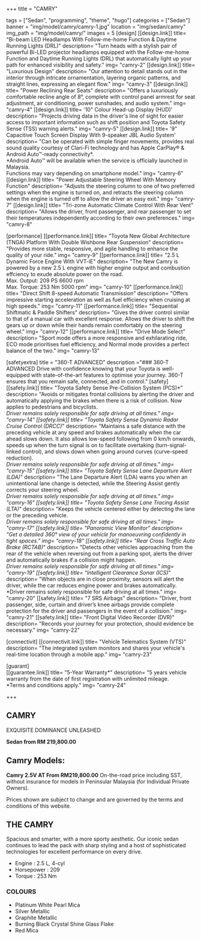 +++
title = "CAMRY"

tags = ["Sedan", "programming", "theme", "hugo"]
categories = ["Sedan"]
banner = "img/model/camry/camry-1.jpg"
location = "img/sedan/camry"
img_path = "img/model/camry/"
images = 5
[design]
   [[design.link]]
     title= "Bi-beam LED Headlamps With Follow-me-home Function & Daytime Running Lights (DRL)"
     description= "Turn heads with a stylish pair of powerful Bi-LED projector headlamps equipped with the Follow-me-home Function and Daytime Running Lights (DRL) that automatically light up your path for enhanced visibility and safety."
     img= "camry-2"
   [[design.link]]
     title= "Luxurious Design"
     description= "Our attention to detail stands out in the interior through intricate ornamentation, layering organic patterns, and straight lines, expressing an elegant flow."
     img= "camry-3"
   [[design.link]]
     title= "Power Reclining Rear Seats"
     description= "Offers a luxuriously comfortable recline angle of 8°, complete with control panel armrest for seat adjustment, air conditioning, power sunshades, and audio system."
     img= "camry-4"
   [[design.link]]
     title= '10" Colour Head-up Display (HUD)'
     description= "Projects driving data in the driver's line of sight for easier access to important information such as shift position and Toyota Safety Sense (TSS) warning alerts."
     img= "camry-5"
   [[design.link]]
     title= '9" Capacitive Touch Screen Display With 9-speaker JBL Audio System'
     description= "Can be operated with simple finger movements, provides real sound quality courtesy of Clari-Fi technology and has Apple CarPlay® & Android Auto™-ready connectivity*.<br>*Android Auto™ will be available when the service is officially launched in Malaysia.<br>Functions may vary depending on smartphone model."
     img= "camry-6"
   [[design.link]]
     title= "Power Adjustable Steering Wheel With Memory Function"
     description= "Adjusts the steering column to one of two preferred settings when the engine is turned on, and retracts the steering column when the engine is turned off to allow the driver an easy exit."
     img= "camry-7"
   [[design.link]]
     title= "Tri-zone Automatic Climate Control With Rear Vent"
     description= "Allows the driver, front passenger, and rear passenger to set their temperatures independently according to their own preferences."
     img= "camry-8"
 
[performance]
   [[performance.link]]
     title= "Toyota New Global Architecture (TNGA) Platform With Double Wishbone Rear Suspension"
     description= "Provides more stable, responsive, and agile handling to enhance the quality of your ride."
     img= "camry-9"
   [[performance.link]]
     title= "2.5 L Dynamic Force Engine With VVT-iE"
     description= "The New Camry is powered by a new 2.5 L engine with higher engine output and combustion effciency to exude absolute power on the road.<br>Max. Output: 209 PS 6600 rpm<br>Max. Torque: 253 Nm 5000 rpm"
     img= "camry-10"
   [[performance.link]]
     title= "Direct Shift 8-speed Automatic Transmission"
     description= "Offers impressive starting acceleration as well as fuel efficiency when cruising at high speeds."
     img= "camry-11"
   [[performance.link]]
     title= "Sequential Shiftmatic & Paddle Shifters"
     description= "Gives the driver control similar to that of a manual car with excellent response. Allows the driver to shift the gears up or down while their hands remain comfortably on the steering wheel."
     img= "camry-12"
   [[performance.link]]
     title= "Drive Mode Select"
     description= "Sport mode offers a more responsive and exhilarating ride, ECO mode prioritises fuel efficiency, and Normal mode provides a perfect balance of the two."
     img= "camry-13"
     


[safetyextra]
  title = "360-T ADVANCED"
  description ="### 360-T ADVANCED Drive with confidence knowing that your Toyota is well-equipped with state-of-the-art features to optimise your journey. 360-T ensures that you remain safe, connected, and in control."
[safety]
   [[safety.link]]
     title= "Toyota Safety Sense Pre-Collision System (PCS)*"
     description= "Avoids or mitigates frontal collisions by alerting the driver and automatically applying the brakes when there is a risk of collision. Now applies to pedestrians and bicyclists.<br>*Driver remains solely responsible for safe driving at all times."
     img= "camry-14"
   [[safety.link]]
     title= "Toyota Safety Sense Dynamic Radar Cruise Control (DRCC)*"
     description= "Maintains a safe distance with the preceding vehicle at any speed and brakes automatically when the car ahead slows down. It also allows low-speed following from 0 km/h onwards, speeds up when the turn signal is on to facilitate overtaking (turn-signal-linked control), and slows down when going around curves (curve-speed reduction).<br>*Driver remains solely responsible for safe driving at all times."
     img= "camry-15"
   [[safety.link]]
     title= "Toyota Safety Sense Lane Departure Alert (LDA)*"
     description= "The Lane Departure Alert (LDA) warns you when an unintentional lane change is detected, while the Steering Assist gently corrects your steering wheel.<br>*Driver remains solely responsible for safe driving at all times."
     img= "camry-16"
   [[safety.link]]
     title= "Toyota Safety Sense Lane Tracing Assist (LTA)*"
     description= "Keeps the vehicle centered either by detecting the lane or the preceding vehicle.<br>*Driver remains solely responsible for safe driving at all times."
     img= "camry-17"
   [[safety.link]]
     title= "Panoramic View Monitor"
     description= "Get a detailed 360° view of your vehicle for manoeuvring confidently in tight spaces."
     img= "camry-18"
   [[safety.link]]
     title= "Rear Cross Traffic Auto Brake (RCTAB)*"
     description= "Detects other vehicles approaching from the rear of the vehicle when reversing out from a parking spot, alerts the driver and automatically brakes if a collision might happen.<br>*Driver remains solely responsible for safe driving at all times."
     img= "camry-19"
   [[safety.link]]
     title= "Intelligent Clearance Sonar (ICS)*"
     description= "When objects are in close proximity, sensors will alert the driver, while the car reduces engine power and brakes automatically.<br>*Driver remains solely responsible for safe driving at all times."
     img= "camry-20"
   [[safety.link]]
     title= "7 SRS Airbags"
     description= "Driver, front passenger, side, curtain and driver’s knee airbags provide complete protection for the driver and passengers in the event of a collision."
     img= "camry-21"
   [[safety.link]]
     title= "Front Digital Video Recorder (DVR)"
     description= "Records your journey for your protection, should evidence be necessary."
     img= "camry-22"

[connectivit]
   [[connectivit.link]]
     title= "Vehicle Telematics System (VTS)"
     description= "The integrated system monitors and shares your vehicle's real-time location through a mobile app."
     img= "camry-23"

[guarant]  
   [[guarantee.link]]
     title= "5-Year Warranty*"
     description= "5 years vehicle warranty from the date of first registration with unlimited mileage.<br>*Terms and conditions apply."
     img= "camry-24"

+++
## CAMRY 

EXQUISITE DOMINANCE UNLEASHED

**Sedan from RM 219,800.00**

## Camry Models:

**Camry 2.5V AT  From RM219,800.00**
On-the-road price including SST, without insurance for models in Peninsular Malaysia (for Individual Private Owners).

Prices shown are subject to change and are governed by the terms and conditions of this website.

## THE CAMRY
Spacious and smarter, with a more sporty aesthetic. Our iconic sedan continues to lead the pack with sharp styling and a host of sophisticated technologies for excellent performance on every drive.

- Engine     : 2.5 L, 4-cyl
- Horsepower : 209
- Torque     : 253 Nm

### COLOURS
- Platinum White Pearl Mica
- Silver Metallic
- Graphite Metallic
- Burning Black Crystal Shine Glass Flake
- Red Mica
